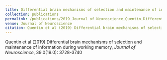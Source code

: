 ```yaml
---
title: Differential brain mechanisms of selection and maintenance of information during working memory
collection: publications
permalink: /publications/2019_Journal of Neuroscience_Quentin_Differentialbrainmechanisms
venue: Journal of Neuroscience
citation: Quentin et al (2019) Differential brain mechanisms of selection and maintenance of information during working memory, <i>Journal of Neuroscience</i>, 39.0(19.0): 3728-3740
---
```

Quentin et al (2019) Differential brain mechanisms of selection and maintenance of information during working memory, <i>Journal of Neuroscience</i>, 39.0(19.0): 3728-3740
